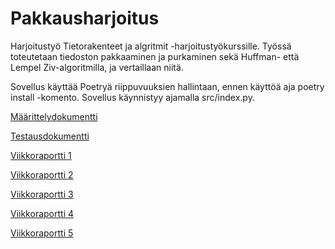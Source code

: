 # Pakkausharjoitus

Harjoitustyö Tietorakenteet ja algritmit -harjoitustyökurssille. Työssä toteutetaan tiedoston pakkaaminen ja purkaminen sekä Huffman- että Lempel Ziv-algoritmilla, ja vertaillaan niitä.

Sovellus käyttää Poetryä riippuvuuksien hallintaan, ennen käyttöä aja poetry install -komento. Sovellus käynnistyy ajamalla src/index.py.

[Määrittelydokumentti](https://github.com/Yogho358/pakkausharjoitus/blob/main/documents/maarittely.md)

[Testausdokumentti](https://github.com/Yogho358/pakkausharjoitus/blob/main/documents/testaus.md)

[Viikkoraportti 1](https://github.com/Yogho358/pakkausharjoitus/blob/main/documents/Viikkoraportti%201.md)

[Viikkoraportti 2](https://github.com/Yogho358/pakkausharjoitus/blob/main/documents/Viikkoraportti%202.md)

[Viikkoraportti 3](https://github.com/Yogho358/pakkausharjoitus/blob/main/documents/Viikkoraportti%203.md)

[Viikkoraportti 4](https://github.com/Yogho358/pakkausharjoitus/blob/main/documents/Viikkoraportti%204.md)

[Viikkoraportti 5](https://github.com/Yogho358/pakkausharjoitus/blob/main/documents/Viikkoraportti%205.md)

